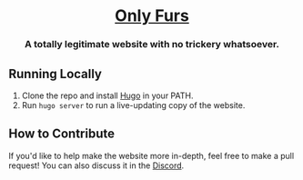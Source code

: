 <center>

# [Only Furs](https://onlyfurs.net)

### A totally legitimate website with no trickery whatsoever.

</center>

## Running Locally

1. Clone the repo and install [Hugo](https://gohugo.io) in your PATH.
2. Run `hugo server` to run a live-updating copy of the website.

## How to Contribute

If you'd like to help make the website more in-depth, feel free to make a pull request! You can also discuss it in the [Discord](https://sukadia.dev/hub).